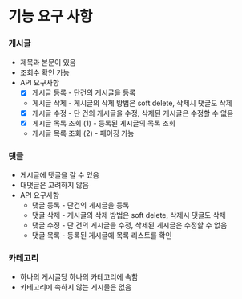 # 기능 요구 사항

### 게시글

- 제목과 본문이 있음
- 조회수 확인 가능
- API 요구사항
    - [x] 게시글 등록 - 단건의 게시글을 등록
    - 게시글 삭제 - 게시글의 삭제 방법은 soft delete, 삭제시 댓글도 삭제
    - [x] 게시글 수정 - 단 건의 게시글을 수정, 삭제된 게시글은 수정할 수 없음
    - [x] 게시글 목록 조회 (1) - 등록된 게시글의 목록 조회
    - 게시글 목록 조회 (2) - 페이징 가능

### 댓글

- 게시글에 댓글을 갈 수 있음
- 대댓글은 고려하지 않음
- API 요구사항
    - 댓글 등록 - 단건의 게시글을 등록
    - 댓글 삭제 - 게시글의 삭제 방법은 soft delete, 삭제시 댓글도 삭제
    - 댓글 수정 - 단 건의 게시글을 수정, 삭제된 게시글은 수정할 수 없음
    - 댓글 목록 - 등록된 게시글에 목록 리스트를 확인

### 카테고리

- 하나의 게시글당 하나의 카테고리에 속함
- 카테고리에 속하지 않는 게시물은 없음